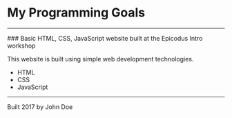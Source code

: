 # My Programming Goals
<hr>
### Basic HTML, CSS, JavaScript website built at the Epicodus Intro workshop

This website is built using simple web development technologies.

* HTML
* CSS
* JavaScript

<hr>

Built 2017 by John Doe
